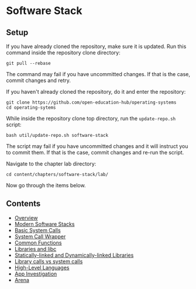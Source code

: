 # Software Stack

## Setup

If you have already cloned the repository, make sure it is updated.
Run this command inside the repository clone directory:

```
git pull --rebase
```

The command may fail if you have uncommitted changes.
If that is the case, commit changes and retry.

If you haven't already cloned the repository, do it and enter the repository:

```
git clone https://github.com/open-education-hub/operating-systems
cd operating-sytems
```

While inside the repository clone top directory, run the `update-repo.sh` script:

```
bash util/update-repo.sh software-stack
```

The script may fail if you have uncommitted changes and it will instruct you to commit them.
If that is the case, commit changes and re-run the script.

Navigate to the chapter lab directory:

```
cd content/chapters/software-stack/lab/
```

Now go through the items below.

## Contents

- [Overview](content/overview.md)
- [Modern Software Stacks](content/modern-sw-stack.md)
- [Basic System Calls](content/basic-syscall.md)
- [System Call Wrapper](content/syscall-wrapper.md)
- [Common Functions](content/common-functions.md)
- [Libraries and libc](content/libc.md)
- [Statically-linked and Dynamically-linked Libraries](content/static-dynamic.md)
- [Library calls vs system calls](content/libcall-syscall.md)
- [High-Level Languages](content/high-level-lang.md)
- [App Investigation](content/app-investigate.md)
- [Arena](content/arena.md)

